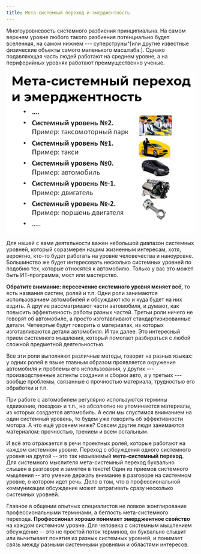 ```yaml
---
title: Мета-системный переход и эмерджентность
---
```


Многоуровневость системного разбиения принципиальна. На самом верхнем
уровне любого такого разбиения потенциально будет вселенная, на самом
нижнем --- суперструны^[или другие известные физические
объекты самого маленького масштаба.]. Однако подавляющая
часть людей работают на среднем уровне, а на периферийных уровнях
работают преимущественно ученые.


![](05-meta-systems-transition-and-emergence-27.png)


Для нашей с вами деятельности важен небольшой диапазон системных
уровней, который соразмерен нашим жизненным интересам, хотя, вероятно,
кто-то будет работать на уровне человечества и наноуровне. Большинство
же будет интересовать несколько системных уровней по подобию тех,
которые относятся к автомобилю. Только у вас это может быть
ИТ-программа, мост или мастерство.

**Обратите внимание: пересечение системного уровня меняет всё,** то есть
названия систем, ролей и т.п. Одни роли занимаются использованием
автомобилей и обсуждают кто и куда будет на них ездить. А другие
рассматривают части автомобиля, и думают, как повысить эффективность
работы разных частей. Третьи роли ничего не говорят об автомобиле, а
просто изготавливают стандартизированные детали. Четвертые будут
говорить о материалах, из которых изготавливаются детали автомобиля. И
так далее. Это интересный прием системного мышления, который помогает
разбираться с любой сложной предметной деятельностью.

Все эти роли выполняют различные методы, говорят на разных языках: у
одних ролей в языке главным образом проявляется окружение автомобиля и
проблемы его использования, у других --- производственные аспекты
создания и сборки авто, а у третьих --- вообще проблемы, связанные с
прочностью материала, трудностью его обработки и т.п.

При работе с автомобилем регулярно используются термины «движение,
поездка» и т.п., но абсолютно не упоминаются материалы, из которых
создается автомобиль. А если мы спустимся вниманием на один системный
уровень, то будем уже говорить об эффективности мотора. А что ещё
уровнем ниже? Совсем другие люди занимаются материалом: прочностью,
трением и всем остальным.

И всё это отражается в речи проектных ролей, которые работают на каждом
системном уровне. Переход с обсуждения одного системного уровня на
другой -- это так называемый **мета-системный** **переход**. Для
системного мыслителя мета-системный переход буквально слышен в разговоре
и заметен в тексте! Один из приемов системного мышления -- это умение
держать внимание в разговоре на системном уровне, о котором идет речь.
Дело в том, что в профессиональной коммуникации обсуждение может
затрагивать сразу несколько системных уровней.

Главное в общении опытных специалистов не ловкое жонглирование
профессиональными терминами, а беглость мета-системного перехода.
**Профессионал хорошо понимает эмерджентное свойство** на каждом
системном уровне. Для человека с системным мышлением обсуждение -- это
не простой поток терминов, он буквально слышит или вычитывает понятия из
разных системных уровней, и понимает связь между разными системными
уровнями и областями интересов.
